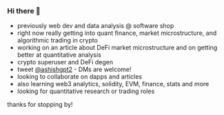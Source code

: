 ### Hi there 👋

<!--
**AshishGapat/AshishGapat** is a ✨ _special_ ✨ repository because its `README.md` (this file) appears on your GitHub profile.
-->

- previously web dev and data analysis @ software shop 
- right now really getting into quant finance, market microstructure, and algorithmic trading in crypto
- working on an article about DeFi market microstructure and on getting better at quantitative analysis
- crypto superuser and DeFi degen
- tweet [@ashishgpt2](https://twitter.com/ashishgpt2) - DMs are welcome!
- looking to collaborate on dapps and articles 
- also learning web3 analytics, solidity, EVM, finance, stats and more
- looking for quantitative research or trading roles

thanks for stopping by!



